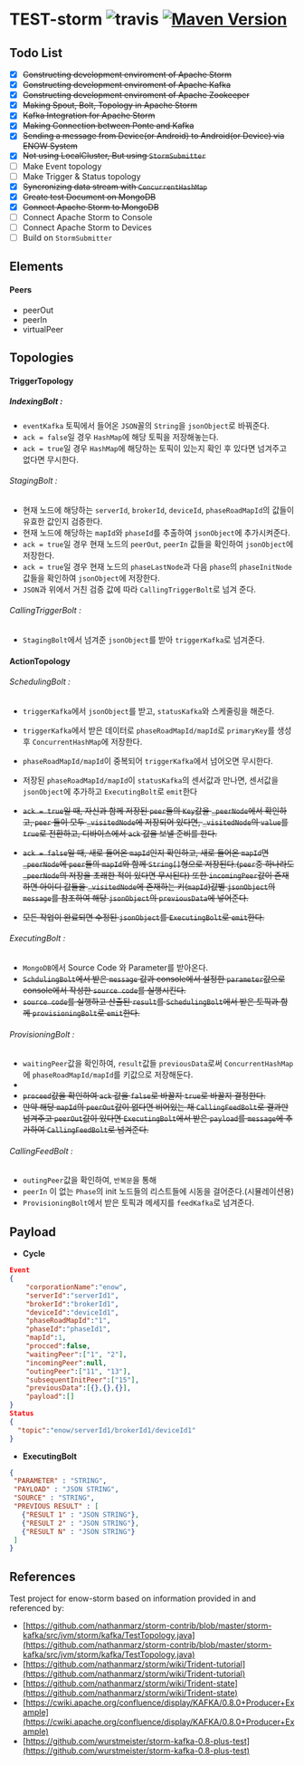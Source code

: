 TEST-storm ![travis](https://travis-ci.org/ENOW-IJI/storm.svg?branch=master) [![Maven Version](https://maven-badges.herokuapp.com/maven-central/org.apache.storm/storm-core/badge.svg)](http://search.maven.org/#search|gav|1|g:"org.apache.storm"%20AND%20a:"storm-core")
=========================



Todo List
---------
- [x] ~~Constructing development enviroment of Apache Storm~~
- [x] ~~Constructing development enviroment of Apache Kafka~~
- [x] ~~Constructing development enviroment of Apache Zookeeper~~
- [x] ~~Making Spout, Bolt, Topology in Apache Storm~~
- [x] ~~Kafka Integration for Apache Storm~~
- [x] ~~Making Connection between Ponte and Kafka~~
- [x] ~~Sending a message from Device(or Android) to Android(or Device) via ENOW System~~
- [x] ~~Not using LocalCluster, But using `StormSubmitter`~~
- [ ] Make Event topology
- [ ] Make Trigger & Status topology
- [x] ~~Syncronizing data stream with `ConcurrentHashMap`~~
- [x] ~~Create test Document on MongoDB~~
- [x] ~~Connect Apache Storm to MongoDB~~
- [ ] Connect Apache Storm to Console
- [ ] Connect Apache Storm to Devices
- [ ] Build on `StormSubmitter`

Elements
--------

#### Peers

- peerOut
- peerIn
- virtualPeer

####

Topologies
----------

#### TriggerTopology
##### IndexingBolt :

- `eventKafka` 토픽에서 들어온 `JSON`꼴의 `String`을 `jsonObject`로 바꿔준다.
- `ack = false`일 경우 `HashMap`에 해당 토픽을 저장해놓는다.
- `ack = true`일 경우 `HashMap`에 해당하는 토픽이 있는지 확인 후 있다면 넘겨주고 없다면 무시한다.

###### StagingBolt :

- 현재 노드에 해당하는 `serverId`, `brokerId`, `deviceId`, `phaseRoadMapId`의 값들이 유효한 값인지 검증한다.
- 현재 노드에 해당하는 `mapId`와 `phaseId`를 추출하여 `jsonObject`에 추가시켜준다.
- `ack = true`일 경우 현재 노드의 `peerOut`, `peerIn` 값들을 확인하여 `jsonObject`에 저장한다.
- `ack = true`일 경우 현재 노드의 `phaseLastNode`과 다음 `phase`의 `phaseInitNode` 값들을 확인하여 `jsonObject`에 저장한다.
- `JSON`과 위에서 거친 검증 값에 따라 `CallingTriggerBolt`로 넘겨 준다.

###### CallingTriggerBolt :

- `StagingBolt`에서 넘겨준 `jsonObject`를 받아 `triggerKafka`로 넘겨준다.

#### ActionTopology

###### SchedulingBolt :

- `triggerKafka`에서 `jsonObject`를 받고, `statusKafka`와 스케줄링을 해준다.
- `triggerKafka`에서 받은 데이터로 `phaseRoadMapId/mapId`로 `primaryKey`를 생성 후 `ConcurrentHashMap`에 저장한다.
- `phaseRoadMapId/mapId`이 중복되어 `triggerKafka`에서 넘어오면 무시한다.
- 저장된 `phaseRoadMapId/mapId`이 `statusKafka`의 센서값과 만나면, 센서값을 `jsonObject`에 추가하고 `ExecutingBolt`로 `emit`한다



- ~~`ack = true`일 때, 자신과 함께 저장된 `peer`들의 `Key`값을 `_peerNode`에서 확인하고, `peer` 들이 모두 `_visitedNode`에 저장되어 있다면, `_visitedNode`의 `value`를 `true`로 전환하고, 디바이스에서 `ack` 값을 보낼 준비를 한다.~~
- ~~`ack = false`일 때, 새로 들어온 `mapId`인지 확인하고, 새로 들어온 `mapId`면 `_peerNode`에 `peer`들의 `mapId`와 함께 `String[]`형으로 저장된다.(`peer`중 하나라도 `_peerNode`의 저장을 초래한 적이 있다면 무시된다) 또한 `incomingPeer`값이 존재하면 아이디 값들을 `_visitedNode`에 존재하는 키(`mapId`)값별 `jsonObject`의 `message`를 참조하여 해당 `jsonObject`의 `previousData`에 넣어준다.~~
- ~~모든 작업이 완료되면 수정된 `jsonObject`를 `ExecutingBolt`로 `emit`한다.~~

###### ExecutingBolt :
- `MongoDB`에서 Source Code 와 Parameter를 받아온다.
- ~~`SchdulingBolt`에서 받은 `message` 값과 console에서 설정한 `parameter`값으로 console에서 작성한 `source code`를 실행시킨다.~~
- ~~`source code`를 실행하고 산출된 `result`를 `SchedulingBolt`에서 받은 토픽과 함께 `provisioningBolt`로 `emit`한다.~~

###### ProvisioningBolt :

- `waitingPeer`값을 확인하여, `result`값들 `previousData`로써 `ConcurrentHashMap`에 `phaseRoadMapId/mapId`를 키값으로 저장해둔다.
- 
- ~~`proceed`값을 확인하여 `ack` 값을 `false`로 바꿀지 `true`로 바꿀지 결정한다.~~
- ~~만약 해당 `mapId`의 `peerOut`값이 없다면 비어있는 채 `CallingFeedBolt`로 결과만 넘겨주고 `peerOut`값이 있다면 `ExecutingBolt`에서 받은 `payload`를 `message`에 추가하여 `CallingFeedBolt`로 넘겨준다.~~

###### CallingFeedBolt :

- `outingPeer`값을 확인하여, `반복문`을 통해
- `peerIn` 이 없는 `Phase`의 init 노드들의 리스트들에 시동을 걸어준다.(시뮬레이션용)
- `ProvisioningBolt`에서 받은 토픽과 메세지를 `feedKafka`로 넘겨준다.

Payload
-------

- __Cycle__</br>
```JSON
Event
{
    "corporationName":"enow",
    "serverId":"serverId1",
    "brokerId":"brokerId1",
    "deviceId":"deviceId1",
    "phaseRoadMapId":"1",
    "phaseId":"phaseId1",
    "mapId":1,
    "procced":false,
    "waitingPeer":["1", "2"],
    "incomingPeer":null,
    "outingPeer":["11", "13"],
    "subsequentInitPeer":["15"],
    "previousData":[{},{},{}],
    "payload":[]
}
Status
{
  "topic":"enow/serverId1/brokerId1/deviceId1"
}
```
- __ExecutingBolt__</br>
```JSON
{
 "PARAMETER" : "STRING",
 "PAYLOAD" : "JSON STRING",
 "SOURCE" : "STRING",
 "PREVIOUS RESULT" : [
   {"RESULT 1" : "JSON STRING"},
   {"RESULT 2" : "JSON STRING"},
   {"RESULT N" : "JSON STRING"}
 ]
}
```
References
----------

Test project for enow-storm based on information provided in and referenced by:

- [https://github.com/nathanmarz/storm-contrib/blob/master/storm-kafka/src/jvm/storm/kafka/TestTopology.java](https://github.com/nathanmarz/storm-contrib/blob/master/storm-kafka/src/jvm/storm/kafka/TestTopology.java)
- [https://github.com/nathanmarz/storm/wiki/Trident-tutorial](https://github.com/nathanmarz/storm/wiki/Trident-tutorial)
- [https://github.com/nathanmarz/storm/wiki/Trident-state](https://github.com/nathanmarz/storm/wiki/Trident-state)
- [https://cwiki.apache.org/confluence/display/KAFKA/0.8.0+Producer+Example](https://cwiki.apache.org/confluence/display/KAFKA/0.8.0+Producer+Example)
- [https://github.com/wurstmeister/storm-kafka-0.8-plus-test](https://github.com/wurstmeister/storm-kafka-0.8-plus-test)
